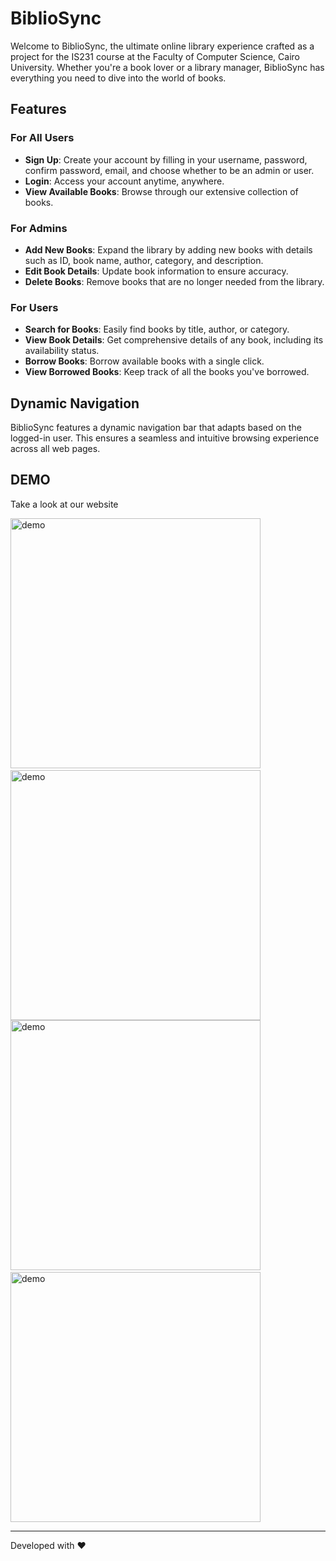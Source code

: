 # BiblioSync

Welcome to BiblioSync, the ultimate online library experience crafted as a project for the IS231 course at the Faculty of Computer Science, Cairo University. Whether you're a book lover or a library manager, BiblioSync has everything you need to dive into the world of books.

## Features

### For All Users
- **Sign Up**: Create your account by filling in your username, password, confirm password, email, and choose whether to be an admin or user.
- **Login**: Access your account anytime, anywhere.
- **View Available Books**: Browse through our extensive collection of books.

### For Admins
- **Add New Books**: Expand the library by adding new books with details such as ID, book name, author, category, and description.
- **Edit Book Details**: Update book information to ensure accuracy.
- **Delete Books**: Remove books that are no longer needed from the library.

### For Users
- **Search for Books**: Easily find books by title, author, or category.
- **View Book Details**: Get comprehensive details of any book, including its availability status.
- **Borrow Books**: Borrow available books with a single click.
- **View Borrowed Books**: Keep track of all the books you've borrowed.

## Dynamic Navigation

BiblioSync features a dynamic navigation bar that adapts based on the logged-in user. This ensures a seamless and intuitive browsing experience across all web pages.

## DEMO

Take a look at our website
&nbsp;

<img src="https://github.com/ghassanelgendy/BiblioSync/assets/142116846/3ab415b2-23e8-482d-b713-9b1c9b32701a" alt="demo" width="400"> &nbsp;&nbsp;
<img src="https://github.com/ghassanelgendy/BiblioSync/assets/142116846/efb6d104-dece-47b3-94fb-13b6f29d83d8" alt="demo" width="400">
<img src="https://github.com/ghassanelgendy/BiblioSync/assets/142116846/9d0e617b-02c9-4e00-b7ce-27b3a6d6c1a4" alt="demo" width="400" >&nbsp;&nbsp;
<img src="https://github.com/ghassanelgendy/BiblioSync/assets/142116846/c3c270cd-990d-4008-8af0-9b88977e51ae" alt="demo" width="400">

---

Developed with ❤️ 
